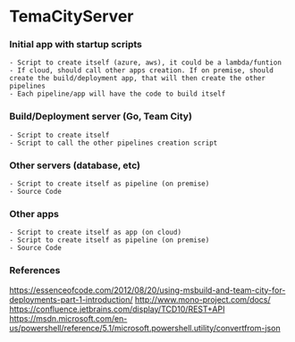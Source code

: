 # TemaCityServer

### Initial app with startup scripts
	- Script to create itself (azure, aws), it could be a lambda/funtion
	- If cloud, should call other apps creation. If on premise, should create the build/deployment app, that will then create the other pipelines
	- Each pipeline/app will have the code to build itself

### Build/Deployment server (Go, Team City)
	- Script to create itself
	- Script to call the other pipelines creation script

### Other servers (database, etc)
	- Script to create itself as pipeline (on premise)
	- Source Code
	
### Other apps
	- Script to create itself as app (on cloud)
	- Script to create itself as pipeline (on premise)
	- Source Code

### References
https://essenceofcode.com/2012/08/20/using-msbuild-and-team-city-for-deployments-part-1-introduction/
http://www.mono-project.com/docs/
https://confluence.jetbrains.com/display/TCD10/REST+API
https://msdn.microsoft.com/en-us/powershell/reference/5.1/microsoft.powershell.utility/convertfrom-json

